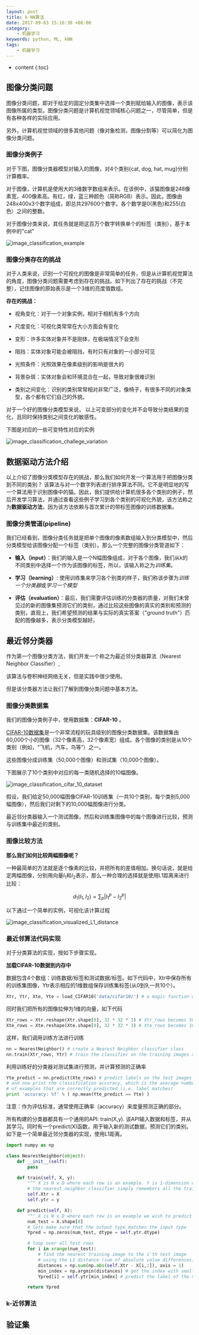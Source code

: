```yaml
---
layout: post
title: k-NN算法
date: 2017-09-03 15:16:30 +08:00
category:
    - 机器学习
keywords: python, ML, kNN
tags: 
    - 机器学习
---
```


* content
{:toc}

## 图像分类问题

图像分类问题，即对于给定的固定分类集中选择一个类别赋给输入的图像，表示该图像所属的类型。图像分类问题是计算机视觉领域核心问题之一，尽管简单，但是有各种各样的实际应用。

另外，计算机视觉领域的很多其他问题（像对象检测，图像分割等）可以简化为图像分类问题。

### 图像分类例子

对于下图，图像分类器模型对输入的图像，对4个类别{cat, dog, hat, mug}分别计算概率。

对于图像，计算机是使用大的3维数字数组来表示。在该例中，该猫图像是248像素宽，400像素高。有红，绿，蓝三种颜色（简称RGB）表示。因此，图像由248x400x3个数字组成，即总共297600个数字。各个数字是0(黑色)和255(白色）之间的整数。

对于图像分类来说，其任务就是把这百万个数字转换单个的标签（类别），基于本例中的"cat"

![image_classification_example](/images/cs231n/image_classification_example.png)

### 图像分类存在的挑战

对于人类来说，识别一个可视化的图像是非常简单的任务，但是从计算机视觉算法的角度，图像分类问题需要考虑到存在的挑战。如下列出了存在的挑战（不完整），记住图像的原始表示是一个3维的亮度值数组。

**存在的挑战：**

- 视角变化：对于一个对象实例，相对于相机有多个方向

- 尺度变化：可视化类常常在大小方面会有变化

- 变形：许多实体对象并不是刚体，在极端情况下会变形

- 阻挡：实体对象可能会被阻挡，有时只有对象的一小部分可见

- 光照条件：光照效果在像素级别的影响是很大的

- 背景杂斑：实体对象会和环境混合在一起，导致对象很难识别

- 类别之间变化：识别的类别常常相对非常广泛，像椅子，有很多不同的对象类型，各个都有它们自己的外貌。


对于一个好的图像分类模型来说， 以上可变部分的变化并不会导致分类结果的变化，且同时保持类别之间变化的敏感性。

下图是对应的一些可变特性对应的实例

![image_classification_challege_variation](/images/cs231n/image_classification_challege_variation.png)

## 数据驱动方法介绍

以上介绍了图像分类模型存在的挑战，那么我们如何开发一个算法用于把图像分类到不同的类别？ 该算法与对一个数字列表进行排序算法不同。它不是明显地的写一个算法用于识别图像中的猫。因此，我们提供给计算机很多各个类别的例子，然后开发学习算法，并通过查看这些例子学习到各个类别的可视化外貌，该方法称之为**数据驱动方法**，因为该方法依赖与首次累计的带标签图像的训练数据集。

### 图像分类管道(pipeline)

我们已经看到，图像分类任务就是把单个图像的像素数组输入到分类模型中，然后分类模型给该图像分配一个标签（类别）。那么一个完整的图像分类管道如下：

- **输入（input）**：我们的输入是一个N幅图像组成，对于各个图像，我们从k的不同类别中选择一个作为该图像的标签，所以，该输入称之为*训练集*。

- **学习（learning）**: 使用训练集来学习各个别类的样子，我们称该步骤为*训练一个分类器*或*学习一个模型*

- **评估（evaluation）**：最后，我们需要评估训练的分类器的质量，对我们未曾见过的新的图像集预测它们的类别，通过比较这些图像的真实的类别和预测的类别，直观上，我们希望预测的结果与实际的真实答案（"ground truth"）匹配的图像越多，表示分类模型越好。


## 最近邻分类器

作为第一个图像分类方法，我们开发一个称之为最近邻分类器算法（Nearest Neighbor Classifier）,

该算法与卷积神经网络无关，但是实践中很少使用。

但是该分类器方法让我们了解到图像分类问题中基本方法。

### 图像分类数据集

我们的图像分类例子中，使用数据集：**CIFAR-10** 。

[CIFAR-10数据集](http://www.cs.toronto.edu/~kriz/cifar.html)是一个非常流程的玩具级别的图像分类数据集。该数据集由60,000个小的图像（32个像素高，32个像素宽）组成。各个图像的类别是从10个类别（例如，“飞机，汽车，鸟等”）之一。

这些图像分成训练集（50,000个图像）和测试集（10,000个图像）。

下图展示了10个类别中对应的每一类随机选择的10幅图像。

![image_classification_cifar_10_dataset](/images/cs231n/image_classification_cifar_10_dataset.png)

假设，我们给定50,000幅图像CIFAR-10训练集（一共10个类别，每个类别5,000幅图像），然后我们对剩下的10,000幅图像进行分类。

最近邻分类器输入一个测试图像，然后和训练集图像中的每个图像进行比较，预测与训练集中最近的类别。

### 图像比较方法
**那么我们如何比较两幅图像呢？**

一种最简单的方法就是逐个像素的比较，并把所有的差值相加。换句话说，就是给定两幅图像，分别用向量$I_1$和$I_2$表示，那么一种合理的选择就是使用L1距离来进行比较：

$$d_1 (I_1, I_2) = \sum_{p} \left| I^p_1 - I^p_2 \right|$$

以下通过一个简单的实例，可视化该计算过程

![image_classification_visualized_L1_distance](/images/cs231n/image_classification_visualized_L1_distance.png)


### 最近邻算法代码实现

对于分类算法的实现，按如下步骤实现。

**加载CIFAR-10数据到内存中**

数据包含4个数组：训练数据/标签和测试数据/标签。如下代码中，Xtr中保存所有的训练集图像，Ytr表示相应的1维数组保存训练集标签(从0到9,一共10个）。

```python
Xtr, Ytr, Xte, Yte = load_CIFAR10('data/cifar10/') # a magic function we provide
```

同时我们把所有的图像拉伸为1维的向量，如下代码

```python
Xtr_rows = Xtr.reshape(Xtr.shape[0], 32 * 32 * 3) # Xtr_rows becomes 50000 x 3072
Xte_rows = Xte.reshape(Xte.shape[0], 32 * 32 * 3) # Xte_rows becomes 10000 x 3072
```

这样，我们调用训练方法进行训练

```python
nn = NearestNeighbor() # create a Nearest Neighbor classifier class
nn.train(Xtr_rows, Ytr) # train the classifier on the training images and labels
```

利用训练好的分类器对测试集进行预测，并计算预测的正确率

```python
Yte_predict = nn.predict(Xte_rows) # predict labels on the test images
# and now print the classification accuracy, which is the average number
# of examples that are correctly predicted (i.e. label matches)
print 'accuracy: %f' % ( np.mean(Yte_predict == Yte) )
```

注意：作为评估标准，通常使用正确率（accuracy）来度量预测正确的部分。

所有构建的分类器都具有一个通用的API: train(X,y). 该API输入数据和标签，并从其学习。同时有一个predict(X)函数，用于输入新的测试数据，预测它们的类别。如下是一个简单最近邻分类器的实现，使用L1距离。

```python
import numpy as np

class NearestNeighbor(object):
    def __init__(self):
        pass

    def train(self, X, y):
        """ X is N x D where each row is an example. Y is 1-dimension of size N """
        # the nearest neighbor classifier simply remembers all the training data
        self.Xtr = X
        self.ytr = y

    def predict(self, X):
        """ X is N x D where each row is an example we wish to predict label for """
        num_test = X.shape[0]
        # lets make sure that the output type matches the input type
        Ypred = np.zeros(num_test, dtype = self.ytr.dtype)

        # loop over all test rows
        for i in xrange(num_test):
            # find the nearest training image to the i'th test image
            # using the L1 distance (sum of absolute value differences)
            distances = np.sum(np.abs(self.Xtr - X[i,:]), axis = 1)
            min_index = np.argmin(distances) # get the index with smallest distance
            Ypred[i] = self.ytr[min_index] # predict the label of the nearest example

        return Ypred
```

### k-近邻算法

## 验证集
